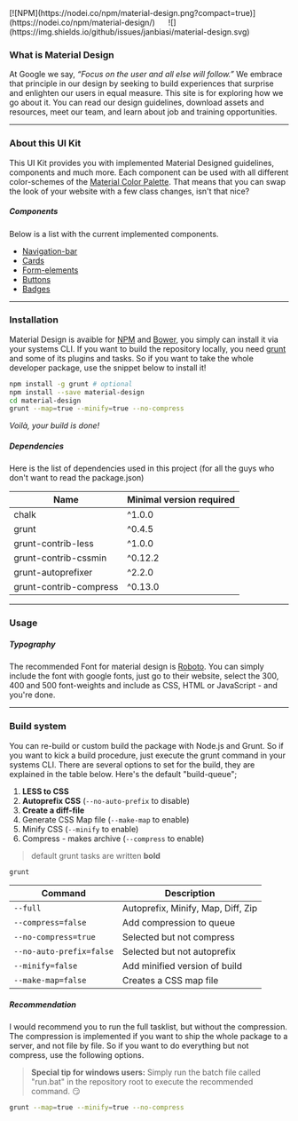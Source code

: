 <span>
[![NPM](https://nodei.co/npm/material-design.png?compact=true)](https://nodei.co/npm/material-design/)
</span>
<span style="margin-left:20px">
![](https://img.shields.io/github/issues/janbiasi/material-design.svg)
</span>

### What is Material Design
At Google we say, *“Focus on the user and all else will follow.”* We embrace that principle in our design by seeking to build experiences that surprise and enlighten our users in equal measure. This site is for exploring how we go about it. You can read our design guidelines, download assets and resources, meet our team, and learn about job and training opportunities.

---

### About this UI Kit

This UI Kit provides you with implemented Material Designed guidelines, components and much more.
Each component can be used with all different color-schemes of the [Material Color Palette](https://www.google.com/design/spec/style/color.html#color-color-palette). That means that you can swap the look of your website with a few class changes, isn't that nice?

##### Components

Below is a list with the current implemented components.

* [Navigation-bar](https://github.com/janbiasi/material-design/tree/master/src/navigation)
* [Cards](https://github.com/janbiasi/material-design/tree/master/src/card)
* [Form-elements](https://github.com/janbiasi/material-design/tree/master/src/form)
* [Buttons](https://github.com/janbiasi/material-design/tree/master/src/button)
* [Badges](https://github.com/janbiasi/material-design/tree/master/src/badge)

---


### Installation
Material Design is avaible for [NPM](http://npmjs.com) and [Bower](http://bower.herokuapp.com), you simply can install it via your systems CLI. If you want to build the
repository locally, you need [grunt](http://gruntjs.com) and some of its plugins and tasks. So if you want to take the whole developer package, use the snippet below to install it!

```sh
npm install -g grunt # optional
npm install --save material-design
cd material-design
grunt --map=true --minify=true --no-compress
```

*Voilà, your build is done!*

##### Dependencies
Here is the list of dependencies used in this project (for all the guys who don't want to read the package.json)


| Name | Minimal version required |
|------|--------------------------|
| chalk | ^1.0.0 |
| grunt | ^0.4.5 |
| grunt-contrib-less | ^1.0.0 |
| grunt-contrib-cssmin | ^0.12.2 |
| grunt-autoprefixer | ^2.2.0 |
| grunt-contrib-compress | ^0.13.0 |


---


### Usage

##### Typography
The recommended Font for material design is [Roboto](http://www.google.com/fonts/specimen/Roboto). You can simply include
the font with google fonts, just go to their website, select the 300, 400 and 500 font-weights and include as CSS, HTML or JavaScript - and you're done.


---

### Build system
You can re-build or custom build the package with Node.js and Grunt. So if you want
to kick a build procedure, just execute the grunt command in your systems CLI.
There are several options to set for the build, they are explained in the table
below. Here's the default "build-queue";


1. **LESS to CSS**
2. **Autoprefix CSS** (<code>--no-auto-prefix</code> to disable)
3. **Create a diff-file**
3. Generate CSS Map file (<code>--make-map</code> to enable)
4. Minify CSS (<code>--minify</code> to enable)
5. Compress - makes archive (<code>--compress</code> to enable)



> default grunt tasks are written **bold**


```sh
grunt
```

| Command             | Description                        |
|---------------------|------------------------------------|
| <code>--full</code> | Autoprefix, Minify, Map, Diff, Zip |
| <code>--compress=false</code> | Add compression to queue |
| <code>--no-compress=true</code> | Selected but not compress |
| <code>--no-auto-prefix=false</code> | Selected but not autoprefix |
| <code>--minify=false</code> | Add minified version of build |
| <code>--make-map=false</code> | Creates a CSS map file |


##### Recommendation
I would recommend you to run the full tasklist, but without the compression. The
compression is implemented if you want to ship the whole package to a server, and
not file by file. So if you want to do everything but not compress, use the following
options.

> **Special tip for windows users:** Simply run the batch file called "run.bat" in the
repository root to execute the recommended command. :smirk:

 

```sh
grunt --map=true --minify=true --no-compress
```
